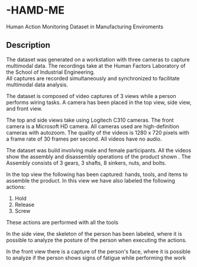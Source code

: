 # -HAMD-ME
Human Action Monitoring Dataset in Manufacturing Enviroments

## Description
The dataset was generated on a workstation with three cameras to capture multimodal data. 
The recordings take at the Human Factors Laboratory of the School of Industrial Engineering.   
All captures are recorded simultaneously and synchronized to facilitate multimodal data analysis. 

The dataset is composed of video captures of 3 views while a person performs wiring tasks. A camera has been placed in the top view, side view, and front view.

The top and side views take using Logitech C310 cameras. The front camera is a Microsoft HD camera. 
All cameras used are high-definition cameras with autozoom. The quality of the videos is 1280 x 720 pixels with a frame rate of 30 frames per second. All videos have no audio.

The dataset was build involving male and female participants. All the videos show the assembly and disassembly operations of the product shown .
The Assembly consists of 3 gears, 3 shafts, 8 sinkers, nuts, and bolts. 

In the top view the following has been captured: hands, tools, and items to assemble the product. In this view we have also labeled the following actions:

1. Hold
2. Release
3. Screw

These actions are performed with all the tools

In the side view, the skeleton of the person has been labeled, where it is possible to analyze the posture of the person when executing the actions.

In the front view there is a capture of the person's face, where it is possible to analyze if the person shows signs of fatigue while performing the work
